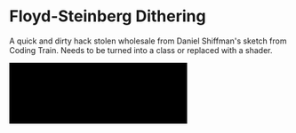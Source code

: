 # Floyd-Steinberg Dithering

A quick and dirty hack stolen wholesale from Daniel Shiffman's sketch from Coding Train. Needs to be turned into a class or replaced with a shader.

![An animated gif of the dither sketch in action](./dither.gif)
